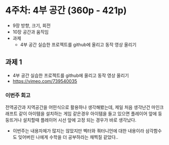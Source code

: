 # 4주차: 4부 공간 (360p - 421p)

- 9장 방향, 크기, 회전
- 10장 공간과 움직임
- 과제
	- 4부 공간 실습한 프로젝트를 github에 올리고 동작 영상 올리기

## 과제 1
- 4부 공간 실습한 프로젝트를 github에 올리고 동작 영상 올리기
- https://vimeo.com/739540035

### 이번주 회고
전역공간과 지역공간을 어떤식으로 활용하나 생각해봤는데, 제일 처음 생각난건 마인크래프트 같이 아이템을 설치하는 게임 같은경우 아이템을 들고 있으면 플레이어 앞에 둥둥뜨거나 설치할때 플레이어 시선 앞에 고정 되는 경우가 바로 생각났다.
- 이번주는 내용자체가 많지는 않았지만 벡터와 쿼터니언에 대한 내용이라 삼각함수도 잊어버린 나에게 수학을 더 공부하라는 채찍질 같았다..